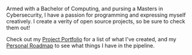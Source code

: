 Armed with a Bachelor of Computing, and pursing a Masters in Cybersecurity, I have a passion for programming and expressing myself creatively. I create a verity of open source projects, so be sure to check them out!

Check out my [Project Portfolio](https://mhogar.dev/portfolio) for a list of what I've created, and my [Personal Roadmap](https://github.com/mhogar/mhogar/projects/1) to see what things I have in the pipeline.
